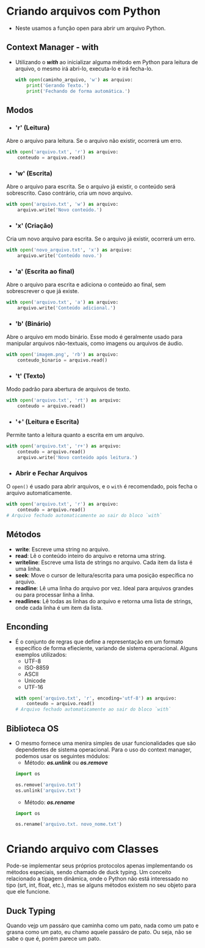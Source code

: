 # Criando arquivos com Python
- Neste usamos a função open para abrir um arquivo Python.

## Context Manager - with
- Utilizando o **_with_** ao inicializar alguma método em Python para leitura de arquivo, o mesmo irá abri-lo, executa-lo e irá fecha-lo.
    ```Python
    with open(caminho_arquivo, 'w') as arquivo:
        print('Gerando Texto.')
        print('Fechando de forma automática.')

    ```

## Modos
- ### **'r'** (Leitura)
Abre o arquivo para leitura. Se o arquivo não existir, ocorrerá um erro.
```python
with open('arquivo.txt', 'r') as arquivo:
    conteudo = arquivo.read()
```

- ### **'w'** (Escrita)
Abre o arquivo para escrita. Se o arquivo já existir, o conteúdo será sobrescrito. Caso contrário, cria um novo arquivo.
```python
with open('arquivo.txt', 'w') as arquivo:
    arquivo.write('Novo conteúdo.')
```

- ### **'x'** (Criação)
Cria um novo arquivo para escrita. Se o arquivo já existir, ocorrerá um erro.
```python
with open('novo_arquivo.txt', 'x') as arquivo:
    arquivo.write('Conteúdo novo.')
```

- ### **'a'** (Escrita ao final)
Abre o arquivo para escrita e adiciona o conteúdo ao final, sem sobrescrever o que já existe.
```python
with open('arquivo.txt', 'a') as arquivo:
    arquivo.write('Conteúdo adicional.')
```

- ### **'b'** (Binário)
Abre o arquivo em modo binário. Esse modo é geralmente usado para manipular arquivos não-textuais, como imagens ou arquivos de áudio.
```python
with open('imagem.png', 'rb') as arquivo:
    conteudo_binario = arquivo.read()
```

- ### **'t'** (Texto)
Modo padrão para abertura de arquivos de texto.
```python
with open('arquivo.txt', 'rt') as arquivo:
    conteudo = arquivo.read()
```

- ### **'+'** (Leitura e Escrita)
Permite tanto a leitura quanto a escrita em um arquivo.
```python
with open('arquivo.txt', 'r+') as arquivo:
    conteudo = arquivo.read()
    arquivo.write('Novo conteúdo após leitura.')
```

- ### **Abrir e Fechar Arquivos**
O `open()` é usado para abrir arquivos, e o `with` é recomendado, pois fecha o arquivo automaticamente.
```python
with open('arquivo.txt', 'r') as arquivo:
    conteudo = arquivo.read()
# Arquivo fechado automaticamente ao sair do bloco `with`
```

## Métodos
- **write**: Escreve uma string no arquivo.
- **read**: Lê o conteúdo inteiro do arquivo e retorna uma string.
- **writeline**: Escreve uma lista de strings no arquivo. Cada item da lista é uma linha.
- **seek**: Move o cursor de leitura/escrita para uma posição específica no arquivo.
- **readline**: Lê uma linha do arquivo por vez. Ideal para arquivos grandes ou para processar linha a linha.
- **readlines**: Lê todas as linhas do arquivo e retorna uma lista de strings, onde cada linha é um item da lista.


## Enconding
- É o conjunto de regras que define a representação em um formato específico de forma efieciente, variando de sistema operacional. Alguns exemplos utilizados:
    - UTF-8
    - ISO-8859
    - ASCII
    - Unicode
    - UTF-16
    ```python
    with open('arquivo.txt', 'r', encoding='utf-8') as arquivo:
        conteudo = arquivo.read()
    # Arquivo fechado automaticamente ao sair do bloco `with`
    ```

## Biblioteca OS
- O mesmo fornece uma menira simples de usar funcionalidades que são dependentes de sistema operacional. Para o uso do context manager, podemos usar os seguintes módulos:
    - Método: ***os.unlink*** ou ***os.remove***
    ```python
    import os

    os.remove('arquivo.txt')
    os.unlink('arquivv.txt')
    ```
    - Método: ***os.rename***
    ```python
    import os
    
    os.rename('arquivo.txt. novo_nome.txt')
    ```

# Criando arquivo com Classes
Pode-se implementar seus próprios protocolos apenas implementando os métodos especiais, sendo chamado de duck typing. Um conceito relacionado a tipagem dinâmica, onde o Python não está interessado no tipo (srt, int, float, etc.), mas se alguns métodos existem no seu objeto para que ele funcione.

## Duck Typing
Quando vejp um passáro que caminha como um pato, nada como um pato e grasna como um pato, eu chamo aquele passáro de pato. Ou seja, não se sabe o que é, porém parece um pato. 